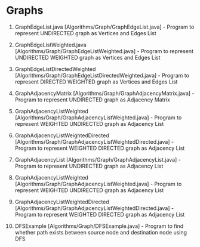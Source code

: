 # Graphs 

1. GraphEdgeList.java [Algorithms/Graph/GraphEdgeList.java] -
    Program to represent UNDIRECTED graph as Vertices and Edges List

2. GraphEdgeListWeighted.java [Algorithms/Graph/GraphEdgeListWeighted.java] -
    Program to represent UNDIRECTED WEIGHTED graph as Vertices and Edges List

3. GraphEdgeListDirectedWeighted [Algorithms/Graph/GraphEdgeListDirectedWeighted.java] -
    Program to represent DIRECTED WEIGHTED graph as Vertices and Edges List

4. GraphAdjacencyMatrix [Algorithms/Graph/GraphAdjacencyMatrix.java] -
    Program to represent UNDIRECTED graph as Adjacency Matrix

5. GraphAdjacencyListWeighted [Algorithms/Graph/GraphAdjacencyListWeighted.java] -
    Program to represent WEIGHTED UNDIRECTED graph as Adjacency List

6. GraphAdjacencyListWeightedDirected [Algorithms/Graph/GraphAdjacencyListWeightedDirected.java] -
    Program to represent WEIGHTED DIRECTED graph as Adjacency List

7. GraphAdjacencyList [Algorithms/Graph/GraphAdjacencyList.java] -
    Program to represent UNDIRECTED graph as Adjacency List

8. GraphAdjacencyListWeighted [Algorithms/Graph/GraphAdjacencyListWeighted.java] -
    Program to represent WEIGHTED UNDIRECTED graph as Adjacency List

9. GraphAdjacencyListWeightedDirected [Algorithms/Graph/GraphAdjacencyListWeightedDirected.java] -
    Program to represent WEIGHTED DIRECTED graph as Adjacency List

10. DFSExample [Algorithms/Graph/DFSExample.java] -
    Program to find whether path exists between source node and destination node using DFS 
